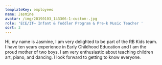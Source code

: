 ```yaml
---
templateKey: employees
name: Jasmine
avatar: /img/20190103_143306-1-custom-.jpg
role: 'ECE/IT– Infant & Toddler Program & Pre-k Music Teacher '
sort: 3
---
```

Hi, my name is Jasmine, I am very delighted to be part of the RB Kids team. I have ten years experience in Early Childhood Education and I am the proud mother of two boys. I am very enthusiastic about teaching children art, piano, and dancing. I look forward to getting to know everyone.
